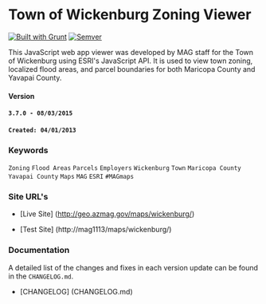Town of Wickenburg Zoning Viewer
================================

[![Built with Grunt](https://cdn.gruntjs.com/builtwith.png)](http://gruntjs.com/)
[![Semver](http://img.shields.io/SemVer/2.0.0.png)](http://semver.org/spec/v2.0.0.html)

This JavaScript web app viewer was developed by MAG staff for the Town of Wickenburg using ESRI's JavaScript API.  It is used to view town zoning, localized flood areas, and parcel boundaries for both Maricopa County and Yavapai County.

#### Version

#### `3.7.0 - 08/03/2015`

#### `Created: 04/01/2013`

### Keywords

`Zoning` `Flood Areas` `Parcels` `Employers` `Wickenburg` `Town` `Maricopa County` `Yavapai County` `Maps` `MAG` `ESRI` `#MAGmaps`

### Site URL's
* [Live Site] (http://geo.azmag.gov/maps/wickenburg/)

* [Test Site] (http://mag1113/maps/wickenburg/)

### Documentation

A detailed list of the changes and fixes in each version update can be found in the `CHANGELOG.md`.

* [CHANGELOG] (CHANGELOG.md)


